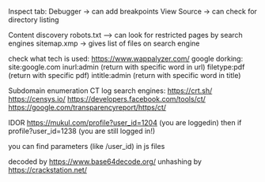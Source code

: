 Inspect tab: 
Debugger -> can add breakpoints
View Source -> can check for directory listing 

Content discovery
robots.txt --> can look for restricted pages by search engines
sitemap.xmp -> gives list of files on search engine


check what tech is used: https://www.wappalyzer.com/
google dorking:
site:google.com
inurl:admin (return with specific word in url)
filetype:pdf (return with specific pdf)
intitle:admin (return with specific word in title)

Subdomain enumeration
CT log search engines: 
    https://crt.sh/
    https://censys.io/
    https://developers.facebook.com/tools/ct/
    https://google.com/transparencyreport/https/ct/


IDOR
https://mukul.com/profile?user_id=1204 (you are loggedin)
then if profile?user_id=1238 (you are still logged in!)


you can find parameters (like /user_id) in js files


decoded by https://www.base64decode.org/
unhashing by https://crackstation.net/




